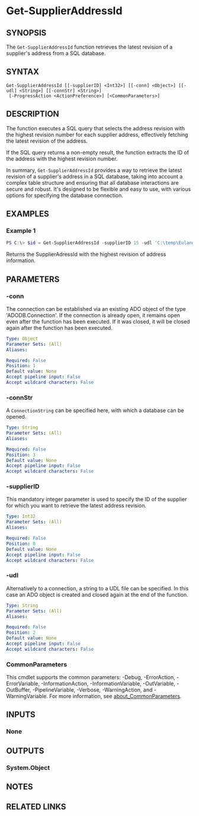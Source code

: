 ﻿---
external help file: EulandaConnect-help.xml
Module Name: EulandaConnect
online version: https://github.com/Eulanda/EulandaConnect/blob/master/docs/Get-SupplierAddressId.md
schema: 2.0.0
lastMod: 2024-03-19T06:27:25
---

# Get-SupplierAddressId

## SYNOPSIS
The `Get-SupplierAddressId` function retrieves the latest revision of a supplier's address from a SQL database. 

## SYNTAX

```
Get-SupplierAddressId [[-supplierID] <Int32>] [[-conn] <Object>] [[-udl] <String>] [[-connStr] <String>]
 [-ProgressAction <ActionPreference>] [<CommonParameters>]
```

## DESCRIPTION
The function executes a SQL query that selects the address revision with the highest revision number for each supplier address, effectively fetching the latest revision of the address.

If the SQL query returns a non-empty result, the function extracts the ID of the address with the highest revision number.

In summary, `Get-SupplierAddressId` provides a way to retrieve the latest revision of a supplier's address in a SQL database, taking into account a complex table structure and ensuring that all database interactions are secure and robust. It's designed to be flexible and easy to use, with various options for specifying the database connection.

## EXAMPLES

### Example 1
```powershell
PS C:\> $id = Get-SupplierAddressId -supplierID 15 -udl 'C:\temp\Eulanda_1 JohnDoe.udl'
```

Returns the SupplierAdressId with the highest revision of address information.

## PARAMETERS

### -conn
The connection can be established via an existing ADO object of the type 'ADODB.Connection'. If the connection is already open, it remains open even after the function has been executed. If it was closed, it will be closed again after the function has been executed.

```yaml
Type: Object
Parameter Sets: (All)
Aliases:

Required: False
Position: 1
Default value: None
Accept pipeline input: False
Accept wildcard characters: False
```

### -connStr
A `ConnectionString` can be specified here, with which a database can be opened.

```yaml
Type: String
Parameter Sets: (All)
Aliases:

Required: False
Position: 3
Default value: None
Accept pipeline input: False
Accept wildcard characters: False
```

### -supplierID
This mandatory integer parameter is used to specify the ID of the supplier for which you want to retrieve the latest address revision.

```yaml
Type: Int32
Parameter Sets: (All)
Aliases:

Required: False
Position: 0
Default value: None
Accept pipeline input: False
Accept wildcard characters: False
```

### -udl
Alternatively to a connection, a string to a UDL file can be specified. In this case an ADO object is created and closed again at the end of the function.

```yaml
Type: String
Parameter Sets: (All)
Aliases:

Required: False
Position: 2
Default value: None
Accept pipeline input: False
Accept wildcard characters: False
```


### CommonParameters
This cmdlet supports the common parameters: -Debug, -ErrorAction, -ErrorVariable, -InformationAction, -InformationVariable, -OutVariable, -OutBuffer, -PipelineVariable, -Verbose, -WarningAction, and -WarningVariable. For more information, see [about_CommonParameters](http://go.microsoft.com/fwlink/?LinkID=113216).

## INPUTS

### None

## OUTPUTS

### System.Object
## NOTES

## RELATED LINKS


